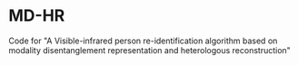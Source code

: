 # MD-HR
Code for "A Visible-infrared person re-identification algorithm based on modality disentanglement representation and heterologous reconstruction"
